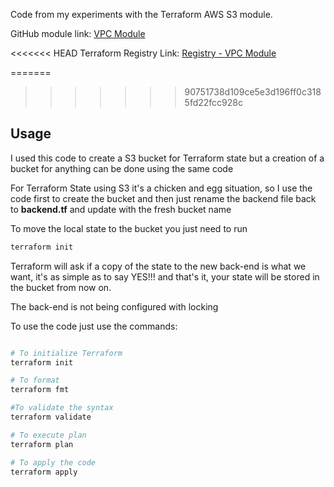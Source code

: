 
Code from my experiments with the Terraform AWS S3 module.

GitHub module  link:  [VPC Module ](https://github.com/terraform-aws-modules/terraform-aws-s3-bucket) 

<<<<<<< HEAD
Terraform Registry Link: [Registry - VPC Module](https://registry.terraform.io/modules/terraform-aws-modules/s3-bucket/aws/latest) 

=======
>>>>>>> 90751738d109ce5e3d196ff0c3185fd22fcc928c
## Usage

I used this code to create a S3 bucket for Terraform state but a creation of a bucket for anything can be done using the same code

For Terraform State using S3 it's a chicken and egg situation, so I use the code first to create the bucket and then just rename the backend file back to **backend.tf** and update with the fresh bucket name

To move the local state to the bucket you just need to run

```bash
terraform init
```

Terraform will ask if a copy of the state to the new back-end is what we want, it's as simple as to say YES!!! and that's it, your state will be stored in the bucket from now on.

The back-end is not being configured with locking

To  use the code just use the commands:

```bash

# To initialize Terraform
terraform init

# To format 
terraform fmt

#To validate the syntax
terraform validate

# To execute plan
terraform plan

# To apply the code
terraform apply

```
